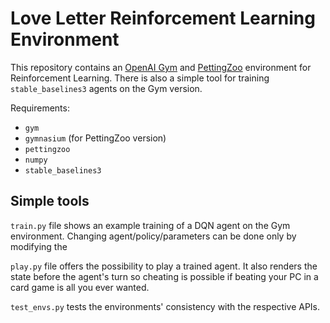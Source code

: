 # Love Letter Reinforcement Learning Environment

This repository contains an [OpenAI Gym](https://github.com/openai/gym) and [PettingZoo](https://github.com/Farama-Foundation/PettingZoo) environment for Reinforcement Learning. There is also a simple tool for training `stable_baselines3` agents on the Gym version. 

Requirements:
- `gym`
- `gymnasium` (for PettingZoo version)
- `pettingzoo`
- `numpy`
- `stable_baselines3`

## Simple tools

`train.py` file shows an example training of a DQN agent on the Gym environment. Changing agent/policy/parameters can be done only by modifying the 

`play.py` file offers the possibility to play a trained agent. It also renders the state before the agent's turn so cheating is possible if beating your PC in a card game is all you ever wanted.

`test_envs.py` tests the environments' consistency with the respective APIs.
